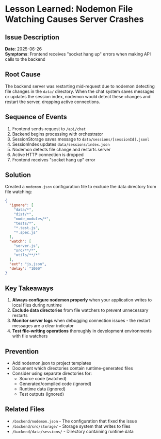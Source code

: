 # Lesson Learned: Nodemon File Watching Causes Server Crashes

## Issue Description
**Date**: 2025-06-26  
**Symptoms**: Frontend receives "socket hang up" errors when making API calls to the backend

## Root Cause
The backend server was restarting mid-request due to nodemon detecting file changes in the `data/` directory. When the chat system saves messages or updates the session index, nodemon would detect these changes and restart the server, dropping active connections.

## Sequence of Events
1. Frontend sends request to `/api/chat`
2. Backend begins processing with orchestrator
3. SessionStorage saves message to `data/sessions/[sessionId].jsonl`
4. SessionIndex updates `data/sessions/index.json`
5. Nodemon detects file change and restarts server
6. Active HTTP connection is dropped
7. Frontend receives "socket hang up" error

## Solution
Created a `nodemon.json` configuration file to exclude the data directory from file watching:

```json
{
  "ignore": [
    "data/*",
    "dist/*",
    "node_modules/*",
    "tests/*",
    "*.test.js",
    "*.spec.js"
  ],
  "watch": [
    "server.js",
    "src/**/*",
    "utils/**/*"
  ],
  "ext": "js,json",
  "delay": "1000"
}
```

## Key Takeaways
1. **Always configure nodemon properly** when your application writes to local files during runtime
2. **Exclude data directories** from file watchers to prevent unnecessary restarts
3. **Monitor server logs** when debugging connection issues - the restart messages are a clear indicator
4. **Test file-writing operations** thoroughly in development environments with file watchers

## Prevention
- Add nodemon.json to project templates
- Document which directories contain runtime-generated files
- Consider using separate directories for:
  - Source code (watched)
  - Generated/compiled code (ignored)
  - Runtime data (ignored)
  - Test outputs (ignored)

## Related Files
- `/backend/nodemon.json` - The configuration that fixed the issue
- `/backend/src/storage/` - Storage system that writes to files
- `/backend/data/sessions/` - Directory containing runtime data